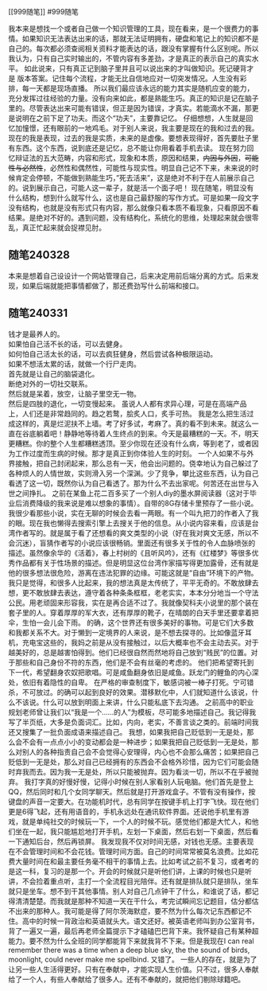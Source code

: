 [[999随笔]]
#999随笔

我本来是想找一个或者自己做一个知识管理的工具，现在看来，是一个很费力的事情。如果知识无法表达出来的话，那就无法证明拥有，硬盘和笔记上的知识都不是自己的。每次都必须查阅相关资料才能表达的话，跟没有掌握有什么区别呢。所以我认为，只有自己实时输出的，不管内容有多差劲，才是真正的表示自己的真实水平。
如此说来，只有真正记到脑子里并且可以说出来的才叫做知识。死记硬背才是
版本答案。记住每个流程，才能无比自信地应对一切突发情况。人生没有彩排，每一天都是现场直播。
所以我们最应该永远的能力其实是随机应变的能力，充分发挥过往经验的力量。没有向来如此，都是熟能生巧。真正的知识是记在脑子里的。尽管表达出来可能有错误，但正是因为错误，才真实。若能滴水不漏，那更是说明在之前下足了功夫。而这个“功夫”，主要靠记忆。
仔细想想，人生就是回忆加憧憬，还有眼前的一地鸡毛。对于别人来说，我主要是现在的我和过去的我。现在的我是表现，过去的我是实质，未来的是虚像。要想表现得好，首先要肚子里有东西。这个东西，说到底还是记忆，总不能让你用看着手机去读。
现在努力回忆辩证法的五大范畴，内容和形式，现象和本质，原因和结果，~~内因与外因~~，~~可能性与必然性~~，必然性和偶然性，可能性与现实性。明显自己记不下来，未来说的时候肯定会停顿，不能做到熟能生巧，”死去活来”，这是绝对不利于在人前展示自己的。说到展示自己，可能人这一辈子，就是活一个面子吧！
现在随笔，明显没有什么结构，想到什么就写什么，这也是自己最舒服的写作方式。可是如果一段文字没有结构，也就是没有形式只有内容，那么就像只看本质不看现象，只看原因不看结果。是绝对不好的。遇到问题，没有结构化，系统化的思维，处理起来就会很零乱，真正忙起来就会捉襟见肘。

## 随笔240328

本来是想着自己设设计一个网站管理自己，后来决定用前后端分离的方式。后来发现，如果后端就能把事情都做了，那还费劲写什么前端和接口。

## 随笔240331

钱才是最养人的。  
如果怕自己活不长的话，可以去健身。  
如何怕自己活太长的话，可以去疯狂健身，然后尝试各种极限运动。  
如果不想活太累的话，就做一个行尸走肉。  
首先就是让自己的脑袋退化。  
断绝对外的一切社交联系。  
然后就是呆着，放空，让脑子里空无一物。  
然后是四肢的退化，一切变慢起来。
虽说人人都有求异心理，可是在高端产品上，人们还是非常趋同的。趋之若鹜，脍炙人口，炙手可热。
我是怎么把生活过成这样的，真是烂泥扶不上墙。考了好多试，考麻了。真的看不到未来。就这么一直在谷底躺着吧！静静地等待着人生终点的到来。今天是最糟糕的一天。不，明天更糟糕。你的整个人生都糟糕透顶。至少你现在还没有什么病，等到老了，或者因为工作过度而生病的时候。那才是真正到你体验人生的时刻。
一个人如果不与外界接触，把自己封闭起来，那么总有一天，他会出问题的。侥幸地认为自己躲过了各种烦人的人情世故，实则滑入另一个深渊。少了竞争，攀比这些东西，认为自己看透了这一切，既然你认为自己看透了。那为什么不去出家呢。何苦还在出世与入世之间挣扎。
之前在某鱼上花二百多买了一个别人diy的墨水屏阅读器（这对于毕业后消费降级的我来说是难以想象的事情）。自带的8G存储卡里预存了一些小说。我很少看那些小说，实在无聊的时候会去看一两眼。有一个叫九把刀的作者入了我的眼。现在我也懒得去搜索引擎上去搜关于他的信息。从小说内容来看，应该是台湾作者写的。就是属于看了还想看的爽文类型的小说（好在我对爽文无感，所以不会沉迷），盲猜作者写的小说应该很畅销。里面还有很多关于性的令人血脉喷张的描述。虽然像余华的《活着》，春上村树的《且听风吟》，还有《红楼梦》等很多优秀作品都有关于性场景的描述。但是明显这位台湾作家描写得更加露骨，还有就是他的很多想法很危险，游离在违法犯罪的边缘。可能这就是“自由”环境下的产物。
我只是觉得，和很多人比起来，我的想法真是太传统了，平平无奇的。不敢放肆去想，更不敢放肆去表达，遵守着各种条条框框，老老实实，本本分分地当一个守法公民。用老顽固来形容我，实在是再合适不过了。我就像契科夫小说里的那个装在套子里的人。穿着厚厚的军大衣，还有厚厚的靴子，在晴朗的白天手里还要拿着把伞，生怕一会儿会下雨。
的确，这个世界还有很多美好的事物。可是它们大多数和我都关系不大。对于懒到一定境界的人来说，是不想去探寻的。比如像蓝牙耳机，充电宝这些的，我妈之前是从没有接触过，以后大概率也不会主动去买。对于越美好的，总是越害怕得到。他们已经很自然而然地将自己放到“贱民”的位置。对于那些和自己身份不符的东西，他们是不会有丝毫的考虑的。
他们把希望寄托到下一代，希望翻身农奴把歌唱。可是咸鱼翻身依旧是咸鱼。跃龙门的鲤鱼的内心深处，依旧有着隐性的自卑。
在严格的审查制度下，敏感词被一棒子打死。宁可错杀，不可放过。的确可以起到良好的效果。潜移默化中，人们就知道什么该说，什么不该说。什么可以放到明面上来讲，什么只能私底下去沟通。
之前高中的职业规划老师曾让我们以“我是一个……的人”为模板，尽可能多地描述自己。我记得我写了半页纸，大多是负面词汇。比如，内向，老实，不善言谈之类的。前端时间我还又搜集了一批负面成语来描述自己。
我想，如果我把自己贬低到一无是处，那么会不会有一点点小小的变动都会是一种进步；如果我把自己贬低到一无是处，那么对别人的各种指责自己会不会觉得心安理得，内心也不会那么痛苦；如果把自己贬低到一无是处，那么对自己已经拥有的东西会不会格外珍惜，因为它们可能会随时弃我而去。因为我一无是处，所以只能被抛弃。因为看淡一切，所以不在乎被抛弃。
我打字真的好慢好慢，记得小时候在别人家看别人玩电脑。他们首先是登上QQ，然后同时和几个女同学聊天。然后就是打开游戏盒子。不管有没有操作，按键盘的声音一定要大。在功能机时代，总有同学在按键手机上打字飞快。现在他们更是6得飞起，还有用语音的，手机永远处在通讯软件界面。还说他手机里有游戏，就是单纯社交的时候玩一下，一个人的时候不玩。感觉他们都是大忙人，和他们坐在一起，我只能尴尬地打开手机，左划一下桌面，然后右划一下桌面，然后看一下通知后台，然后再锁屏。
我发现我不仅对时间无感，对钱也无感。主要表现在不会管理时间和不会花钱。管理时间方面。自己的时间常常被莫名浪费。比如花费大量时间在和最主要任务毫不相干的事情上去。比如考试之前不复习，或者考的是这一科，复习的是那一个。开会的时候就只是听他们讲，上课的时候也只是听讲，不会捡着重点听，主打一个全流程目光陪伴。还有就是排队就只是排队，坐车就只是坐车。想不到干其他事情。别人对自己几点钟干了什么，和谁说了话，都记得清清楚楚。而我就是那种不知道一天在干什么，考完试瞬间忘记题目，估分都估不出来的那种人。我可能是得了阿尔茨海默症，要不然为什么每次记东西都记不住。高中的时候一背政治和英语就头大。语文还好。被英语老师叫到办公室背书，背了一遍又一遍，最后再老师全篇提示下才磕磕巴巴背下来。我怀疑自己有某种超能力。要不然为什么全班的同学都能背下来就我背不下来。但是我现在I can real remember there was a time when a deep blue sky, the the sound of birds, moonlight, could never make me spellbind. 又错了。
一些人的存在，就是为了让另一些人生活得更好。只有在奉献中，才能实现人生价值。只不过，很多人奉献给了一个人，有些人奉献给了很多人。还有不奉献的，就把他们剔除球籍吧。